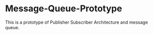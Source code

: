 # Message-Queue-Prototype
This is a prototype of Publisher Subscriber Architecture and message queue.
